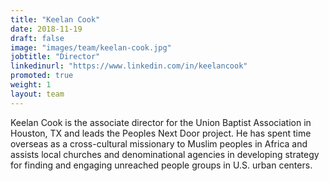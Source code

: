 ```yaml
---
title: "Keelan Cook"
date: 2018-11-19
draft: false
image: "images/team/keelan-cook.jpg"
jobtitle: "Director"
linkedinurl: "https://www.linkedin.com/in/keelancook"
promoted: true
weight: 1
layout: team
---
```


Keelan Cook is the associate director for the Union Baptist Association in Houston, TX and leads the Peoples Next Door project. He has spent time overseas as a cross-cultural missionary to Muslim peoples in Africa and assists local churches and denominational agencies in developing strategy for finding and engaging unreached people groups in U.S. urban centers.
